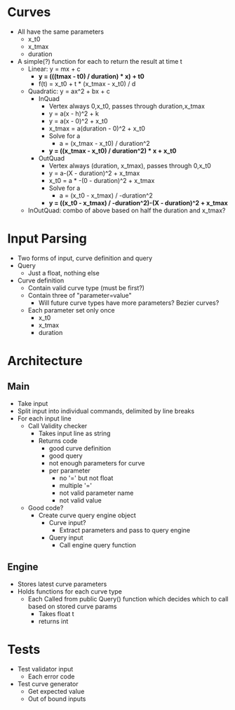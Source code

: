 # Curves
* All have the same parameters
  * x_t0
  * x_tmax
  * duration
* A simple(?) function for each to return the result at time t
  * Linear: y = mx + c
    * **y = (((tmax - t0) / duration) * x) + t0**
    * f(t) = x_t0 + t * (x_tmax - x_t0) / d
  * Quadratic: y = ax^2 + bx + c
    * InQuad
      * Vertex always 0,x_t0, passes through duration,x_tmax
      * y = a(x - h)^2 + k
      * y = a(x - 0)^2 + x_t0
      * x_tmax = a(duration - 0)^2 + x_t0
      * Solve for a
        * a = (x_tmax - x_t0) / duration^2
      * **y = ((x_tmax - x_t0) / duration^2) * x + x_t0**
    * OutQuad
      * Vertex always (duration, x_tmax), passes through 0,x_t0
      * y = a-(X - duration)^2 + x_tmax
      * x_t0 = a * -(0 - duration)^2 + x_tmax
      * Solve for a
        * a = (x_t0 - x_tmax) / -duration^2
      * **y = ((x_t0 - x_tmax) / -duration^2)-(X - duration)^2 + x_tmax**
  * InOutQuad: combo of above based on half the duration and x_tmax?

# Input Parsing
* Two forms of input, curve definition and query
* Query
  * Just a float, nothing else
* Curve definition 
  * Contain valid curve type (must be first?)
  * Contain three of "parameter=value"
    * Will future curve types have more parameters? Bezier curves?
  * Each parameter set only once
    * x_t0
    * x_tmax
    * duration

# Architecture
## Main
* Take input
* Split input into individual commands, delimited by line breaks
* For each input line
  * Call Validity checker
    * Takes input line as string
    * Returns code
      * good curve definition
      * good query 
      * not enough parameters for curve
      * per parameter
        * no '=' but not float
        * multiple '='
        * not valid parameter name
        * not valid value
  * Good code?
    * Create curve query engine object
      * Curve input?
        * Extract parameters and pass to query engine
      * Query input
        * Call engine query function

## Engine
* Stores latest curve parameters
* Holds functions for each curve type
  * Each Called from public Query() function which decides which to call based on stored curve params
    * Takes float t
    * returns int 

# Tests
* Test validator input
  * Each error code
* Test curve generator
  * Get expected value
  * Out of bound inputs